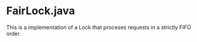 # FairLock.java #

This is a implementation of a Lock that proceses requests in a strictly FIFO order.